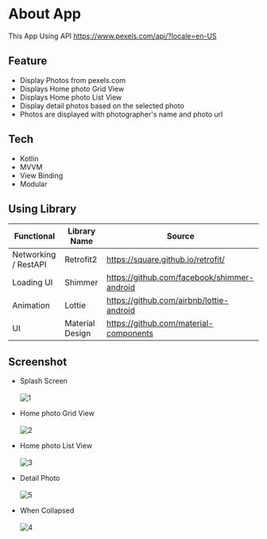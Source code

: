 # About App
This App Using API https://www.pexels.com/api/?locale=en-US

## Feature
- Display Photos from pexels.com
- Displays Home photo Grid View
- Displays Home photo List View
- Display detail photos based on the selected photo
- Photos are displayed with photographer's name and photo url

## Tech
- Kotlin
- MVVM
- View Binding
- Modular

## Using Library
|Functional | Library Name | Source |
| ---- | ---- | --------------- |
|Networking / RestAPI| Retrofit2 | https://square.github.io/retrofit/|
|Loading UI | Shimmer | https://github.com/facebook/shimmer-android |
|Animation | Lottie | https://github.com/airbnb/lottie-android |
|UI | Material Design | https://github.com/material-components |

## Screenshot
- Splash Screen <br /> <br />
![1](https://user-images.githubusercontent.com/10163868/127746498-91756ab4-40c5-4ef5-b21f-e7b46db0f5bf.PNG)

- Home photo Grid View <br /> <br />
![2](https://user-images.githubusercontent.com/10163868/127746501-48bc868b-570f-4c2f-a175-9dbef03ecbb8.PNG)

- Home photo List View <br /> <br />
![3](https://user-images.githubusercontent.com/10163868/127746502-802c2f9f-6252-4b17-9c67-b6d255a4e711.PNG)

- Detail Photo <br /> <br />
![5](https://user-images.githubusercontent.com/10163868/127746505-44db5481-bb71-4db6-90cc-cd8ff161de96.PNG)

- When Collapsed <br /> <br />
![4](https://user-images.githubusercontent.com/10163868/127746503-2f7a207a-8b84-4ade-a3da-cb6b5d266114.PNG)

